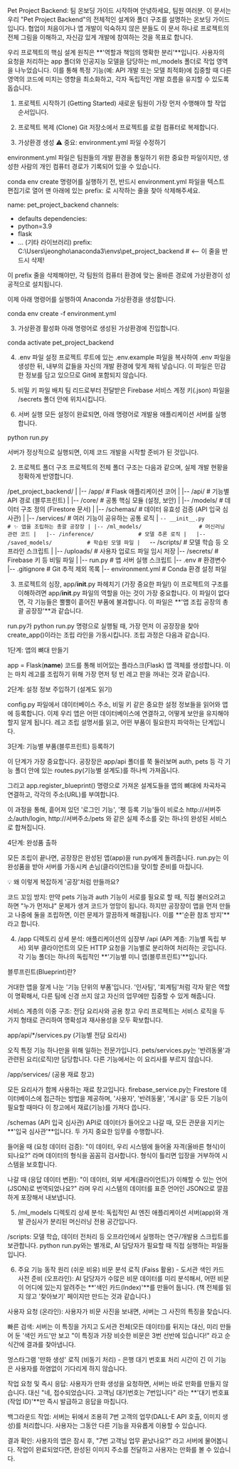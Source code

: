 Pet Project Backend: 팀 온보딩 가이드
시작하며
안녕하세요, 팀원 여러분. 이 문서는 우리 "Pet Project Backend"의 전체적인 설계와 폴더 구조를 설명하는 온보딩 가이드입니다. 협업이 처음이거나 앱 개발이 익숙하지 않은 분들도 이 문서 하나로 프로젝트의 전체 그림을 이해하고, 자신감 있게 개발에 참여하는 것을 목표로 합니다.

우리 프로젝트의 핵심 설계 원칙은 **'역할과 책임의 명확한 분리'**입니다. 사용자의 요청을 처리하는 app 폴더와 인공지능 모델을 담당하는 ml_models 폴더로 작업 영역을 나누었습니다. 이를 통해 특정 기능(예: API 개발 또는 모델 최적화)에 집중할 때 다른 영역의 코드에 미치는 영향을 최소화하고, 각자 독립적인 개발 흐름을 유지할 수 있도록 돕습니다.

1. 프로젝트 시작하기 (Getting Started)
새로운 팀원이 가장 먼저 수행해야 할 작업 순서입니다.

1. 프로젝트 복제 (Clone)
Git 저장소에서 프로젝트를 로컬 컴퓨터로 복제합니다.

2. 가상환경 생성
⚠️ 중요: environment.yml 파일 수정하기

environment.yml 파일은 팀원들의 개발 환경을 통일하기 위한 중요한 파일이지만, 생성한 사람의 개인 컴퓨터 경로가 기록되어 있을 수 있습니다.

conda env create 명령어를 실행하기 전, 반드시 environment.yml 파일을 텍스트 편집기로 열어 맨 아래에 있는 prefix: 로 시작하는 줄을 찾아 삭제해주세요.

name: pet_project_backend
channels:
  - defaults
dependencies:
  - python=3.9
  - flask
  - ... (기타 라이브러리)
prefix: C:\Users\jeongho\anaconda3\envs\pet_project_backend  # <-- 이 줄을 반드시 삭제!

이 prefix 줄을 삭제해야만, 각 팀원의 컴퓨터 환경에 맞는 올바른 경로에 가상환경이 성공적으로 설치됩니다.

이제 아래 명령어를 실행하여 Anaconda 가상환경을 생성합니다.

conda env create -f environment.yml

3. 가상환경 활성화
아래 명령어로 생성된 가상환경에 진입합니다.

conda activate pet_project_backend

4. .env 파일 설정
프로젝트 루트에 있는 .env.example 파일을 복사하여 .env 파일을 생성한 뒤, 내부의 값들을 자신의 개발 환경에 맞게 채워 넣습니다. 이 파일은 민감한 정보를 담고 있으므로 Git에 포함되지 않습니다.

5. 비밀 키 파일 배치
팀 리드로부터 전달받은 Firebase 서비스 계정 키(.json) 파일을 /secrets 폴더 안에 위치시킵니다.

6. 서버 실행
모든 설정이 완료되면, 아래 명령어로 개발용 애플리케이션 서버를 실행합니다.

python run.py

서버가 정상적으로 실행되면, 이제 코드 개발을 시작할 준비가 된 것입니다.

2. 프로젝트 폴더 구조
프로젝트의 전체 폴더 구조는 다음과 같으며, 실제 개발 현황을 정확하게 반영합니다.

/pet_project_backend/
|
|-- /app/                        # Flask 애플리케이션 코어
|   |-- /api/                    # 기능별 API 경로 (블루프린트)
|   |-- /core/                   # 공통 핵심 모듈 (설정, 보안)
|   |-- /models/                 # 데이터 구조 정의 (Firestore 문서)
|   |-- /schemas/                # 데이터 유효성 검증 (API 입국 심사관)
|   |-- /services/               # 여러 기능이 공유하는 공통 로직
|   `-- __init__.py              # ✨ 앱을 조립하는 총괄 공장장
|
|-- /ml_models/                  # 머신러닝 관련 코드
|   |-- /inference/              # 모델 추론 로직
|   |-- /saved_models/           # 학습된 모델 파일
|   `-- /scripts/                # 모델 학습 등 오프라인 스크립트
|
|-- /uploads/                    # 사용자 업로드 파일 임시 저장
|-- /secrets/                    # Firebase 키 등 비밀 파일
|
|-- run.py                       # 앱 서버 실행 스크립트
|-- .env                         # 환경변수
|-- .gitignore                   # Git 추적 제외 목록
|-- environment.yml              # Conda 환경 설정 파일

3. 프로젝트의 심장, app/__init__.py 파헤치기 (가장 중요한 파일!)
이 프로젝트의 구조를 이해하려면 app/__init__.py 파일의 역할을 아는 것이 가장 중요합니다. 이 파일이 없다면, 각 기능들은 뿔뿔이 흩어진 부품에 불과합니다. 이 파일은 **'앱 조립 공장의 총괄 공장장'**과 같습니다.

run.py가 python run.py 명령으로 실행될 때, 가장 먼저 이 공장장을 찾아 create_app()이라는 조립 라인을 가동시킵니다. 조립 과정은 다음과 같습니다.

1단계: 앱의 뼈대 만들기

app = Flask(__name__) 코드를 통해 비어있는 플라스크(Flask) 앱 객체를 생성합니다. 이는 마치 레고를 조립하기 위해 가장 먼저 텅 빈 레고 판을 꺼내는 것과 같습니다.

2단계: 설정 정보 주입하기 (설계도 읽기)

config.py 파일에서 데이터베이스 주소, 비밀 키 같은 중요한 설정 정보들을 읽어와 앱에 등록합니다. 이제 우리 앱은 어떤 데이터베이스에 연결하고, 어떻게 보안을 유지해야 할지 알게 됩니다. 레고 조립 설명서를 읽고, 어떤 부품이 필요한지 파악하는 단계입니다.

3단계: 기능별 부품(블루프린트) 등록하기

이 단계가 가장 중요합니다. 공장장은 app/api 폴더를 쭉 둘러보며 auth, pets 등 각 기능 폴더 안에 있는 routes.py(기능별 설계도)를 하나씩 가져옵니다.

그리고 app.register_blueprint() 명령으로 가져온 설계도들을 앱의 뼈대에 차곡차곡 연결하고, 각각의 주소(URL)를 부여합니다.

이 과정을 통해, 흩어져 있던 '로그인 기능', '펫 등록 기능'들이 비로소 http://서버주소/auth/login, http://서버주소/pets 와 같은 실제 주소를 갖는 하나의 완성된 서비스로 합쳐집니다.

4단계: 완성품 출하

모든 조립이 끝나면, 공장장은 완성된 앱(app)을 run.py에게 돌려줍니다. run.py는 이 완성품을 받아 서버를 가동시켜 손님(클라이언트)을 맞이할 준비를 마칩니다.

💡 왜 이렇게 복잡하게 '공장'처럼 만들까요?

코드 꼬임 방지: 만약 pets 기능과 auth 기능이 서로를 필요로 할 때, 직접 불러오려고 하면 "누가 먼저냐" 문제가 생겨 코드가 엉망이 됩니다. 하지만 공장장이 앱을 먼저 만들고 나중에 둘을 조립하면, 이런 문제가 깔끔하게 해결됩니다. 이를 **'순환 참조 방지'**라고 합니다.

4. /app 디렉토리 상세 분석: 애플리케이션의 심장부
/api (API 계층: 기능별 독립 부서)
외부 클라이언트의 모든 HTTP 요청을 기능별로 분리하여 처리하는 곳입니다. 각 기능 폴더는 하나의 독립적인 **'기능별 미니 앱(블루프린트)'**입니다.

블루프린트(Blueprint)란?

거대한 앱을 잘게 나눈 '기능 단위의 부품'입니다. '인사팀', '회계팀'처럼 각자 맡은 역할이 명확해서, 다른 팀에 신경 쓰지 않고 자신의 업무에만 집중할 수 있게 해줍니다.

서비스 계층의 이중 구조: 전담 요리사와 공용 창고
우리 프로젝트는 서비스 로직을 두 가지 형태로 관리하여 명확성과 재사용성을 모두 확보합니다.

app/api/*/services.py (기능별 전담 요리사)

오직 특정 기능 하나만을 위해 일하는 전문가입니다. pets/services.py는 '반려동물'과 관련된 요리(로직)만 담당합니다. 다른 기능에서는 이 요리사를 부르지 않습니다.

/app/services/ (공용 재료 창고)

모든 요리사가 함께 사용하는 재료 창고입니다. firebase_service.py는 Firestore 데이터베이스에 접근하는 방법을 제공하며, '사용자', '반려동물', '게시글' 등 모든 기능이 필요할 때마다 이 창고에서 재료(기능)를 가져다 씁니다.

/schemas (API 입국 심사관)
API로 데이터가 들어오고 나갈 때, 모든 관문을 지키는 **'입국 심사관'**입니다. 두 가지 중요한 임무를 수행합니다.

들어올 때 (요청 데이터 검증): "이 데이터, 우리 시스템에 들어올 자격(올바른 형식)이 되나요?" 라며 데이터의 형식을 꼼꼼히 검사합니다. 형식이 틀리면 입장을 거부하여 시스템을 보호합니다.

나갈 때 (응답 데이터 변환): "이 데이터, 외부 세계(클라이언트)가 이해할 수 있는 언어(JSON)로 번역되었나요?" 라며 우리 시스템의 데이터를 표준 언어인 JSON으로 깔끔하게 포장해서 내보냅니다.

5. /ml_models 디렉토리 상세 분석: 독립적인 AI 엔진
애플리케이션 서버(app)와 개발 관심사가 분리된 머신러닝 전용 공간입니다.

/scripts: 모델 학습, 데이터 전처리 등 오프라인에서 실행하는 연구/개발용 스크립트를 보관합니다. python run.py와는 별개로, AI 담당자가 필요할 때 직접 실행하는 파일들입니다.

6. 주요 기능 동작 원리 (쉬운 비유)
비문 분석 로직 (Faiss 활용) - 도서관 색인 카드
사전 준비 (오프라인): AI 담당자가 수많은 비문 데이터를 미리 분석해서, 어떤 비문이 어디에 있는지 알려주는 **'색인 카드(Index)'**를 만들어 둡니다. (책 전체를 읽지 않고 '찾아보기' 페이지만 만드는 것과 같습니다.)

사용자 요청 (온라인): 사용자가 비문 사진을 보내면, 서버는 그 사진의 특징을 찾습니다.

빠른 검색: 서버는 이 특징을 가지고 도서관 전체(모든 데이터)를 뒤지는 대신, 미리 만들어 둔 '색인 카드'만 보고 "이 특징과 가장 비슷한 비문은 3번 선반에 있습니다!" 라고 순식간에 결과를 찾아냅니다.

멍스타그램 '만화 생성' 로직 (비동기 처리) - 은행 대기 번호표
처리 시간이 긴 이 기능은 사용자를 하염없이 기다리게 하지 않습니다.

작업 요청 및 즉시 응답: 사용자가 만화 생성을 요청하면, 서버는 바로 만화를 만들지 않습니다. 대신 "네, 접수되었습니다. 고객님 대기번호는 7번입니다" 라는 **'대기 번호표(작업 ID)'**만 즉시 발급하고 응답을 마칩니다.

백그라운드 작업: 서버는 뒤에서 조용히 7번 고객의 업무(DALL-E API 호출, 이미지 생성)를 처리합니다. 사용자는 그동안 다른 기능을 자유롭게 이용할 수 있습니다.

결과 확인: 사용자의 앱은 잠시 후, "7번 고객님 업무 끝났나요?" 라고 서버에 물어봅니다. 작업이 완료되었다면, 완성된 이미지 주소를 전달하고 사용자는 만화를 볼 수 있습니다.